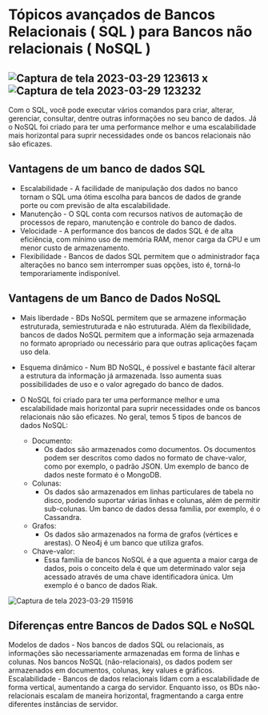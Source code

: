 #  Tópicos avançados de Bancos Relacionais ( SQL ) para Bancos não relacionais ( NoSQL )

## ![Captura de tela 2023-03-29 123613](https://user-images.githubusercontent.com/106993667/228523647-afa5e629-dd61-4f2f-8371-f8a349b8b699.png) x  ![Captura de tela 2023-03-29 123232](https://user-images.githubusercontent.com/106993667/228522957-b0c1c950-c9c1-47a2-8b50-464a53759873.png)

Com o SQL, você pode executar vários comandos para criar, alterar, gerenciar, consultar, dentre outras informações no seu banco de dados. Já o NoSQL foi criado para ter uma performance melhor e uma escalabilidade mais horizontal para suprir necessidades onde os bancos relacionais não são eficazes.
 
 ## Vantagens de um banco de dados SQL
  - Escalabilidade - A facilidade de manipulação dos dados no banco tornam o SQL uma ótima escolha para bancos de dados de grande porte ou com previsão de alta escalabilidade.
  -  Manutenção - O SQL conta com recursos nativos de automação de processos de reparo, manutenção e controle do banco de dados. 
  - Velocidade - A performance dos bancos de dados SQL é de alta eficiência, com mínimo uso de memória RAM, menor carga da CPU e um menor custo de armazenamento.
  - Flexibilidade - Bancos de dados SQL permitem que o administrador faça alterações no banco sem interromper suas opções, isto é, torná-lo temporariamente indisponível.
 
 ## Vantagens de um Banco de Dados NoSQL
 - Mais liberdade - BDs NoSQL permitem que se armazene informação estruturada, semiestruturada e não estruturada. Além da flexibilidade, bancos de dados NoSQL permitem que a informação seja armazenada no formato apropriado ou necessário para que outras aplicações façam uso dela.
 - Esquema dinâmico - Num BD NoSQL, é possível e bastante fácil alterar a estrutura da informação já armazenada. Isso aumenta suas possibilidades de uso e o valor agregado do banco de dados.
 - O NoSQL foi criado para ter uma performance melhor e uma escalabilidade mais horizontal para suprir necessidades onde os bancos relacionais não são eficazes. No geral, temos 5 tipos de bancos de dados NoSQL:
 
   - Documento:
     - Os dados são armazenados como documentos. Os documentos podem ser descritos como dados no formato de chave-valor, como por exemplo, o padrão JSON.
 Um exemplo de banco de dados neste formato é o MongoDB.
   - Colunas:
     - Os dados são armazenados em linhas particulares de tabela no disco, podendo suportar várias linhas e colunas, além de permitir sub-colunas.
 Um banco de dados dessa família, por exemplo, é o Cassandra.
   - Grafos:
     - Os dados são armazenados na forma de grafos (vértices e arestas).
 O Neo4j é um banco que utiliza grafos.
   - Chave-valor:
     - Essa família de bancos NoSQL é a que aguenta a maior carga de dados, pois o conceito dela é que um determinado valor seja acessado através de uma chave identificadora  única.
 Um exemplo é o banco de dados Riak.
 
 ![Captura de tela 2023-03-29 115916](https://user-images.githubusercontent.com/106993667/228515002-34151061-f904-4e5e-bd89-5829e347737d.png)

 ## Diferenças entre Bancos de Dados SQL e NoSQL
 Modelos de dados - Nos bancos de dados SQL ou relacionais, as informações são necessariamente armazenadas em forma de linhas e colunas.
 Nos bancos NoSQL (não-relacionais), os dados podem ser armazenados em documentos, colunas, key values e gráficos.
 Escalabilidade - Bancos de dados relacionais lidam com a escalabilidade de forma vertical, aumentando a carga do servidor.
 Enquanto isso, os BDs não-relacionais escalam de maneira horizontal, fragmentando a carga entre diferentes instâncias de servidor.
 
